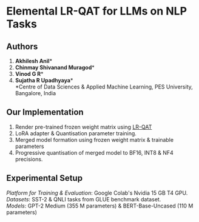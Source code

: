 # Elemental LR-QAT for LLMs on NLP Tasks
## Authors
1. **Akhilesh Anil***
2. **Chinmay Shivanand Muragod***
3. **Vinod G R***
4. **Sujatha R Upadhyaya*** <br/>
*Centre of Data Sciences & Applied Machine Learning, PES University, Bangalore, India

## Our Implementation 
1. Render pre-trained frozen weight matrix using [LR-QAT](https://arxiv.org/abs/2406.06385)
2. LoRA adapter & Quantisation parameter training.
3. Merged model formation using frozen weight matrix & trainable parameters
4. Progressive quantisation of merged model to BF16, INT8 & NF4 precisions.

## Experimental Setup
*Platform for Training & Evaluation*: Google Colab's Nvidia 15 GB T4 GPU.<br/>
*Datasets*: SST-2 & QNLI tasks from GLUE benchmark dataset.<br/>
*Models*: GPT-2 Medium (355 M parameters) & BERT-Base-Uncased (110 M parameters)<br/>
